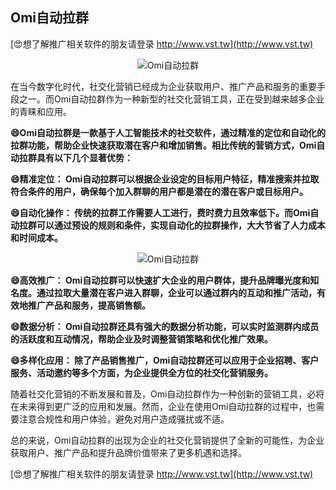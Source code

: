 ## **Omi自动拉群**

[😍想了解推广相关软件的朋友请登录 http://www.vst.tw](http://www.vst.tw)

 <center><img src="https://vst.tw/MP4/tuiguang/png/6.png" alt="Omi自动拉群"></center>

在当今数字化时代，社交化营销已经成为企业获取用户、推广产品和服务的重要手段之一。而Omi自动拉群作为一种新型的社交化营销工具，正在受到越来越多企业的青睐和应用。

**😄Omi自动拉群是一款基于人工智能技术的社交软件，通过精准的定位和自动化的拉群功能，帮助企业快速获取潜在客户和增加销售。相比传统的营销方式，Omi自动拉群具有以下几个显著优势：**

**😄精准定位： Omi自动拉群可以根据企业设定的目标用户特征，精准搜索并拉取符合条件的用户，确保每个加入群聊的用户都是潜在的潜在客户或目标用户。**

**😄自动化操作： 传统的拉群工作需要人工进行，费时费力且效率低下。而Omi自动拉群可以通过预设的规则和条件，实现自动化的拉群操作，大大节省了人力成本和时间成本。**

 <center><img src="https://vst.tw/MP4/tuiguang/png/0.png" alt="Omi自动拉群"></center>

**😄高效推广： Omi自动拉群可以快速扩大企业的用户群体，提升品牌曝光度和知名度。通过拉取大量潜在客户进入群聊，企业可以通过群内的互动和推广活动，有效地推广产品和服务，提高销售额。**

**😄数据分析： Omi自动拉群还具有强大的数据分析功能，可以实时监测群内成员的活跃度和互动情况，帮助企业及时调整营销策略和优化推广效果。**

**😄多样化应用： 除了产品销售推广，Omi自动拉群还可以应用于企业招聘、客户服务、活动邀约等多个方面，为企业提供全方位的社交化营销服务。**

随着社交化营销的不断发展和普及，Omi自动拉群作为一种创新的营销工具，必将在未来得到更广泛的应用和发展。然而，企业在使用Omi自动拉群的过程中，也需要注意合规性和用户体验，避免对用户造成骚扰或不适。

总的来说，Omi自动拉群的出现为企业的社交化营销提供了全新的可能性，为企业获取用户、推广产品和提升品牌价值带来了更多机遇和选择。

[😍想了解推广相关软件的朋友请登录 http://www.vst.tw](http://www.vst.tw)



